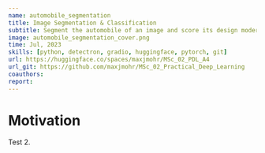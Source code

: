 ```yaml
---
name: automobile_segmentation
title: Image Segmentation & Classification
subtitle: Segment the automobile of an image and score its design modernity.
image: automobile_segmentation_cover.png
time: Jul, 2023
skills: [python, detectron, gradio, huggingface, pytorch, git]
url: https://huggingface.co/spaces/maxjmohr/MSc_02_PDL_A4
url_git: https://github.com/maxjmohr/MSc_02_Practical_Deep_Learning
coauthors:
report:
---
```

# Motivation
Test 2.